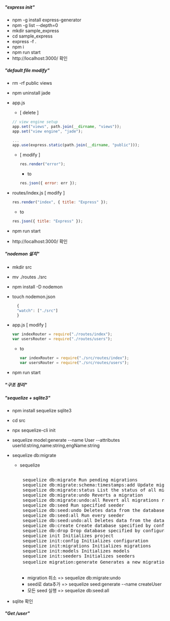 ##### "express init"

- npm -g install express-generator
- npm -g list --depth=0
- mkdir sample_express
- cd sample_express
- express -f .
- npm i
- npm run start
- http://localhost:3000/ 확인

##### "default file modify"

- rm -rf public views
- npm uninstall jade
- app.js

  - [ delete ]

  ```javascript
  // view engine setup
  app.set("views", path.join(__dirname, "views"));
  app.set("view engine", "jade");

  ...
  app.use(express.static(path.join(__dirname, "public")));
  ```

  - [ modify ]

    ```javascript
    res.render("error");
    ```

    - to

    ```javascript
    res.json({ error: err });
    ```

- routes/index.js [ modify ]

  ```javascript
  res.render("index", { title: "Express" });
  ```

  - to

  ```javascript
  res.json({ title: "Express" });
  ```

- npm run start
- http://localhost:3000/ 확인

##### "nodemon 설치"

- mkdir src
- mv ./routes ./src
- npm install -D nodemon
- touch nodemon.json

  ```javascript
    {
    "watch": ["./src"]
    }
  ```

- app.js [ modify ]

  ```javascript
  var indexRouter = require("./routes/index");
  var usersRouter = require("./routes/users");
  ```

  - to

    ```javascript
    var indexRouter = require("./src/routes/index");
    var usersRouter = require("./src/routes/users");
    ```

- npm run start

##### "구조 정리"

##### "sequelize + sqlite3"

- npm install sequelize sqlite3
- cd src
- npx sequelize-cli init
- sequelize model:generate --name User --attributes userId:string,name:string,engName:string
- sequelize db:migrate

  - sequelize

    <pre> 
     sequelize db:migrate Run pending migrations
     sequelize db:migrate:schema:timestamps:add Update migration table to have timestamps
     sequelize db:migrate:status List the status of all migrations
     sequelize db:migrate:undo Reverts a migration
     sequelize db:migrate:undo:all Revert all migrations ran
     sequelize db:seed Run specified seeder
     sequelize db:seed:undo Deletes data from the database
     sequelize db:seed:all Run every seeder
     sequelize db:seed:undo:all Deletes data from the database
     sequelize db:create Create database specified by configuration
     sequelize db:drop Drop database specified by configuration
     sequelize init Initializes project
     sequelize init:config Initializes configuration
     sequelize init:migrations Initializes migrations
     sequelize init:models Initializes models
     sequelize init:seeders Initializes seeders
     sequelize migration:generate Generates a new migration file [별칭: migration:create] sequelize model:generate Generates a model and its migration [별칭: model:create] sequelize seed:generate Generates a new seed file [별칭: seed:create]
     </pre>

    - migration 취소 => sequelize db:migrate:undo
    - seed로 data추가 => sequelize seed:generate --name createUser
    - 모든 seed 실행 => sequelize db:seed:all

- sqlite 확인

##### "Get /user"
